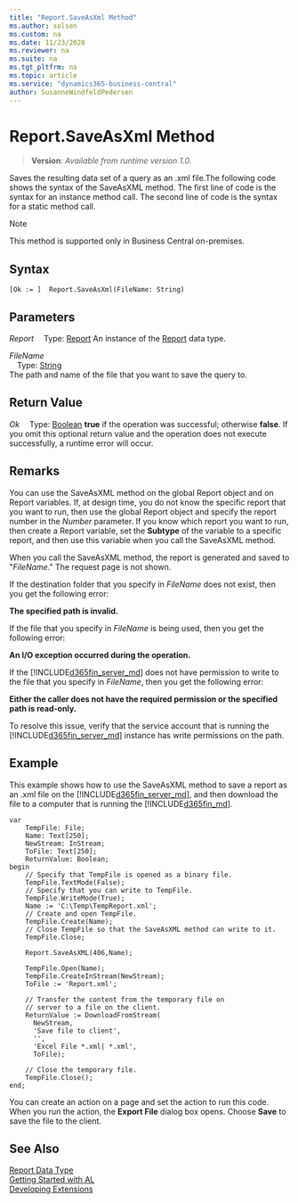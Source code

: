 ```yaml
---
title: "Report.SaveAsXml Method"
ms.author: solsen
ms.custom: na
ms.date: 11/23/2020
ms.reviewer: na
ms.suite: na
ms.tgt_pltfrm: na
ms.topic: article
ms.service: "dynamics365-business-central"
author: SusanneWindfeldPedersen
---
```

[//]: # (START>DO_NOT_EDIT)
[//]: # (IMPORTANT:Do not edit any of the content between here and the END>DO_NOT_EDIT.)
[//]: # (Any modifications should be made in the .xml files in the ModernDev repo.)
# Report.SaveAsXml Method
> **Version**: _Available from runtime version 1.0._

Saves the resulting data set of a query as an .xml file.The following code shows the syntax of the SaveAsXML method. The first line of code is the syntax for an instance method call. The second line of code is the syntax for a static method call.

> [!NOTE]
> This method is supported only in Business Central on-premises.

## Syntax
```
[Ok := ]  Report.SaveAsXml(FileName: String)
```
## Parameters
*Report*
&emsp;Type: [Report](report-data-type.md)
An instance of the [Report](report-data-type.md) data type.

*FileName*  
&emsp;Type: [String](../string/string-data-type.md)  
The path and name of the file that you want to save the query to.
          


## Return Value
*Ok*
&emsp;Type: [Boolean](../boolean/boolean-data-type.md)
**true** if the operation was successful; otherwise **false**.   If you omit this optional return value and the operation does not execute successfully, a runtime error will occur.  


[//]: # (IMPORTANT: END>DO_NOT_EDIT)

## Remarks  
 You can use the SaveAsXML method on the global Report object and on Report variables. If, at design time, you do not know the specific report that you want to run, then use the global Report object and specify the report number in the *Number* parameter. If you know which report you want to run, then create a Report variable, set the **Subtype** of the variable to a specific report, and then use this variable when you call the SaveAsXML method.  

 When you call the SaveAsXML method, the report is generated and saved to "*FileName*." The request page is not shown.  

 If the destination folder that you specify in *FileName* does not exist, then you get the following error:  

 **The specified path is invalid.**  

 If the file that you specify in *FileName* is being used, then you get the following error:  

 **An I/O exception occurred during the operation.**  

 If the [!INCLUDE[d365fin_server_md](../../includes/d365fin_server_md.md)] does not have permission to write to the file that you specify in *FileName*, then you get the following error:  

 **Either the caller does not have the required permission or the specified path is read-only.**  

 To resolve this issue, verify that the service account that is running the [!INCLUDE[d365fin_server_md](../../includes/d365fin_server_md.md)] instance has write permissions on the path.  

## Example  
 This example shows how to use the SaveAsXML method to save a report as an .xml file on the [!INCLUDE[d365fin_server_md](../../includes/d365fin_server_md.md)], and then download the file to a  computer that is running the [!INCLUDE[d365fin_md](../../includes/d365fin_md.md)]. 
 
```  
var
    TempFile: File;
    Name: Text[250];
    NewStream: InStream;
    ToFile: Text[250];
    ReturnValue: Boolean;
begin
    // Specify that TempFile is opened as a binary file.  
    TempFile.TextMode(False);  
    // Specify that you can write to TempFile.  
    TempFile.WriteMode(True);  
    Name := 'C:\Temp\TempReport.xml';  
    // Create and open TempFile.  
    TempFile.Create(Name);  
    // Close TempFile so that the SaveAsXML method can write to it.  
    TempFile.Close;  
    
    Report.SaveAsXML(406,Name);  
    
    TempFile.Open(Name);  
    TempFile.CreateInStream(NewStream);  
    ToFile := 'Report.xml';  
    
    // Transfer the content from the temporary file on
    // server to a file on the client.  
    ReturnValue := DownloadFromStream(  
      NewStream,  
      'Save file to client',  
      '',  
      'Excel File *.xml| *.xml',  
      ToFile);  
    
    // Close the temporary file.  
    TempFile.Close();  
end;
```  

 You can create an action on a page and set the action to run this code. When you run the action, the **Export File** dialog box opens. Choose **Save** to save the file to the client.  


## See Also
[Report Data Type](report-data-type.md)  
[Getting Started with AL](../../devenv-get-started.md)  
[Developing Extensions](../../devenv-dev-overview.md)